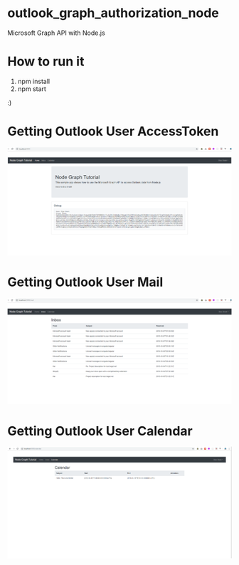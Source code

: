 # outlook_graph_authorization_node
Microsoft Graph API with Node.js


# How to run it

1. npm install
2. npm start 

:)

# Getting Outlook User AccessToken
![Alt text](/screenshots/accessToken.png?raw=true "AccessToken")

# Getting Outlook User Mail
![Alt text](/screenshots/mail.png?raw=true "mail")

# Getting Outlook User Calendar
![Alt text](/screenshots/calendar.png?raw=true "calendar")

